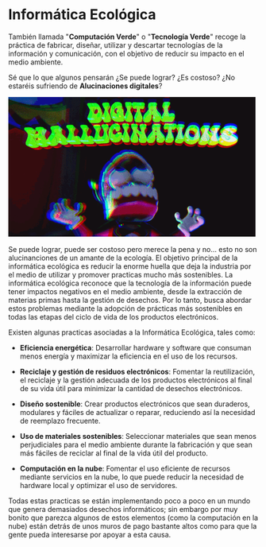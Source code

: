 # Informática Ecológica

También llamada "**Computación Verde**" o "**Tecnología Verde**" recoge la práctica de fabricar, diseñar, utilizar y descartar tecnologías de la información y comunicación, con el objetivo de reducir su impacto en el medio ambiente.

Sé que lo que algunos pensarán ¿Se puede lograr? ¿Es costoso? ¿No estaréis sufriendo de **Alucinaciones digitales**?

![Aluncionaciones Digitales](/img/DigHal.gif)

Se puede lograr, puede ser costoso pero merece la pena y no... esto no son alucinanciones de un amante de la ecología. El objetivo principal de la informática ecológica es reducir la enorme huella que deja la industria por el medio de utilizar y promover practicas mucho más sostenibles. La informática ecológica reconoce que la tecnología de la información puede tener impactos negativos en el medio ambiente, desde la extracción de materias primas hasta la gestión de desechos. Por lo tanto, busca abordar estos problemas mediante la adopción de prácticas más sostenibles en todas las etapas del ciclo de vida de los productos electrónicos.

Existen algunas practicas asociadas a la Informática Ecológica, tales como:

* **Eficiencia energética**: Desarrollar hardware y software que consuman menos energía y maximizar la eficiencia en el uso de los recursos.

* **Reciclaje y gestión de residuos electrónicos**: Fomentar la reutilización, el reciclaje y la gestión adecuada de los productos electrónicos al final de su vida útil para minimizar la cantidad de desechos electrónicos.

* **Diseño sostenible**: Crear productos electrónicos que sean duraderos, modulares y fáciles de actualizar o reparar, reduciendo así la necesidad de reemplazo frecuente.

* **Uso de materiales sostenibles**: Seleccionar materiales que sean menos perjudiciales para el medio ambiente durante la fabricación y que sean más fáciles de reciclar al final de la vida útil del producto.

* **Computación en la nube**: Fomentar el uso eficiente de recursos mediante servicios en la nube, lo que puede reducir la necesidad de hardware local y optimizar el uso de servidores.

Todas estas practicas se están implementando poco a poco en un mundo que genera demasiados desechos informáticos; sin embargo por muy bonito que parezca algunos de estos elementos (como la computación en la nube) están detrás de unos muros de pago bastante altos como para que la gente pueda interesarse por apoyar a esta causa.
